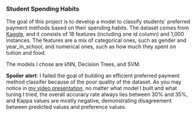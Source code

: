 <h3>Student Spending Habits</h3>

<p align="left">The goal of this project is to develop a model to classify students' preferred payment methods based on their spending habits. The dataset comes from <a href='https://www.kaggle.com/datasets/sumanthnimmagadda/student-spending-dataset/data'>Kaggle</a>, and it consists of 18 features (including one id column) and 1,000 instances. The features are a mix of categorical ones, such as gender and year_in_school, and numerical ones, such as how much they spent on tuition and food.</p>

<p>The models I chose are kNN, Decision Trees, and SVM.</p>

<p align="left"><b>Spoiler alert</b>: I failed the goal of building an efficient preferred payment method classifer because of the poor quality of the dataset. As you may notice in <a href="https://www.youtube.com/watch?v=FNroffgccpc">my video presentation</a>, no matter what model I built and what tuning I tried, the overall accuracy rate always lies between 30% and 35%, and Kappa values are mostly negative, demonstrating disagreement between predicted values and preference values.</p>


